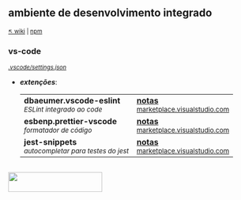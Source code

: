 ## **ambiente de desenvolvimento integrado**

<sub>[:arrow_upper_left: wiki](../readme.md) \| [npm](../../../npm/padroescodigo/readme.md)<sub>

### vs-code

<sub>[*.vscode/settings.json*](settings.md)<sub>

- ***extenções***:

    |  |  |
    |--|--|
    | **dbaeumer.vscode-eslint**<br/><sub>*ESLint integrado ao code*</sub> | [**notas**](dbaeumer-vscode-eslint.md)<br/><sub>[marketplace.visualstudio.com](https://marketplace.visualstudio.com/items?itemName=dbaeumer.vscode-eslint) </sub> |
    | **esbenp.prettier-vscode**<br/><sub>*formatador de código*</sub> | [**notas**](esbenp-prettier-vscode.md)<br/><sub>[marketplace.visualstudio.com](https://marketplace.visualstudio.com/items?itemName=esbenp.prettier-vscode) </sub> |
    | **jest-snippets**<br/><sub>*autocompletar para testes do jest*</sub> | [**notas**](jest-snippets.md)<br/><sub>[marketplace.visualstudio.com](https://marketplace.visualstudio.com/items?itemName=andys8.jest-snippets) </sub> |

<sup></sup>
---
<image src="../../../imgs/ide-vscode-plugin-eslint.png" height="40" width="190"/>